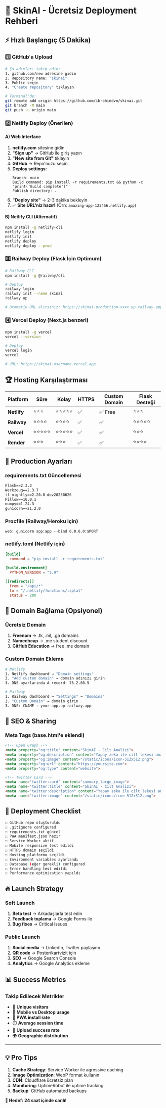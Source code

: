 # 🚀 SkinAI - Ücretsiz Deployment Rehberi

## ⚡ Hızlı Başlangıç (5 Dakika)

### 1️⃣ GitHub'a Upload

```bash
# Şu adımları takip edin:
1. github.com/new adresine gidin
2. Repository name: "skinai"
3. Public seçin
4. "Create repository" tıklayın

# Terminal'de:
git remote add origin https://github.com/ibrahimdvn/skinai.git
git branch -M main
git push -u origin main
```

### 2️⃣ Netlify Deploy (Önerilen)

#### A) Web Interface
1. **netlify.com** sitesine gidin
2. **"Sign up"** → GitHub ile giriş yapın
3. **"New site from Git"** tıklayın
4. **GitHub** → Repo'nuzu seçin
5. **Deploy settings:**
   ```
   Branch: main
   Build command: pip install -r requirements.txt && python -c "print('Build complete')"
   Publish directory: .
   ```
6. **"Deploy site"** → 2-3 dakika bekleyin
7. ✅ **Site URL'niz hazır!** (Örn: `amazing-app-123456.netlify.app`)

#### B) Netlify CLI (Alternatif)
```bash
npm install -g netlify-cli
netlify login
netlify init
netlify deploy
netlify deploy --prod
```

### 3️⃣ Railway Deploy (Flask İçin Optimum)

```bash
# Railway CLI
npm install -g @railway/cli

# Deploy
railway login
railway init --name skinai
railway up

# Otomatik URL alırsınız: https://skinai-production-xxxx.up.railway.app
```

### 4️⃣ Vercel Deploy (Next.js benzeri)

```bash
npm install -g vercel
vercel --version

# Deploy
vercel login
vercel

# URL: https://skinai-username.vercel.app
```

## 🏆 Hosting Karşılaştırması

| Platform | Süre | Kolay | HTTPS | Custom Domain | Flask Desteği |
|----------|------|-------|--------|---------------|---------------|
| **Netlify** | ⭐⭐⭐ | ⭐⭐⭐⭐⭐ | ✅ | ✅ Free | ⭐⭐⭐ |
| **Railway** | ⭐⭐⭐⭐ | ⭐⭐⭐⭐ | ✅ | ✅ | ⭐⭐⭐⭐⭐ |
| **Vercel** | ⭐⭐⭐⭐⭐ | ⭐⭐⭐⭐⭐ | ✅ | ✅ | ⭐⭐⭐ |
| **Render** | ⭐⭐⭐ | ⭐⭐⭐ | ✅ | ✅ | ⭐⭐⭐⭐ |

## 🔧 Production Ayarları

### requirements.txt Güncellemesi
```txt
Flask==2.3.3
Werkzeug==2.3.7
tf-nightly==2.20.0-dev20250626
Pillow==10.0.1
numpy==1.24.3
gunicorn==21.2.0
```

### Procfile (Railway/Heroku için)
```
web: gunicorn app:app --bind 0.0.0.0:$PORT
```

### netlify.toml (Netlify için)
```toml
[build]
  command = "pip install -r requirements.txt"
  
[build.environment]
  PYTHON_VERSION = "3.9"

[[redirects]]
  from = "/api/*"
  to = "/.netlify/functions/:splat"
  status = 200
```

## 📱 Domain Bağlama (Opsiyonel)

### Ücretsiz Domain
1. **Freenom** → .tk, .ml, .ga domains
2. **Namecheap** → .me student discount
3. **GitHub Education** → free .me domain

### Custom Domain Ekleme
```bash
# Netlify
1. Netlify dashboard → "Domain settings"
2. "Add custom domain" → domain adınızı girin
3. DNS ayarlarında A record: 75.2.60.5

# Railway
1. Railway dashboard → "Settings" → "Domains"
2. "Custom Domain" → domain girin
3. DNS: CNAME → your-app.up.railway.app
```

## 🎯 SEO & Sharing

### Meta Tags (base.html'e eklendi)
```html
<!-- Open Graph -->
<meta property="og:title" content="SkinAI - Cilt Analizi">
<meta property="og:description" content="Yapay zeka ile cilt lekesi analizi">
<meta property="og:image" content="/static/icons/icon-512x512.png">
<meta property="og:url" content="https://yoursite.com">
<meta property="og:type" content="website">

<!-- Twitter Card -->
<meta name="twitter:card" content="summary_large_image">
<meta name="twitter:title" content="SkinAI - Cilt Analizi">
<meta name="twitter:description" content="Yapay zeka ile cilt lekesi analizi">
<meta name="twitter:image" content="/static/icons/icon-512x512.png">
```

## 🚀 Deployment Checklist

```bash
☐ GitHub repo oluşturuldu
☐ .gitignore configured
☐ requirements.txt güncel
☐ PWA manifest.json hazır
☐ Service Worker aktif
☐ Mobile responsive test edildi
☐ HTTPS domain seçildi
☐ Hosting platformu seçildi
☐ Environment variables ayarlandı
☐ Database (eğer gerekli) configured
☐ Error handling test edildi
☐ Performance optimization yapıldı
```

## 🔥 Launch Strategy

### Soft Launch
1. **Beta test** → Arkadaşlarla test edin
2. **Feedback toplama** → Google Forms ile
3. **Bug fixes** → Critical issues

### Public Launch
1. **Social media** → LinkedIn, Twitter paylaşımı
2. **QR code** → Poster/kartvizit için
3. **SEO** → Google Search Console
4. **Analytics** → Google Analytics ekleme

## 📊 Success Metrics

### Takip Edilecek Metrikler
- 👥 **Unique visitors**
- 📱 **Mobile vs Desktop usage**
- 🔄 **PWA install rate**
- ⏱️ **Average session time**
- 📸 **Upload success rate**
- 🌍 **Geographic distribution**

---

## 💡 Pro Tips

1. **Cache Strategy**: Service Worker ile agressive caching
2. **Image Optimization**: WebP format kullanın
3. **CDN**: Cloudflare ücretsiz plan
4. **Monitoring**: UptimeRobot ile uptime tracking
5. **Backup**: GitHub automated backups

**🎯 Hedef: 24 saat içinde canlı!** 